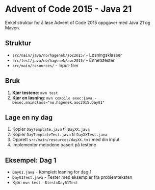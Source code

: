 # Advent of Code 2015 - Java 21

Enkel struktur for å løse Advent of Code 2015 oppgaver med Java 21 og Maven.

## Struktur

- `src/main/java/no/hagenek/aoc2015/` - Løsningsklasser
- `src/test/java/no/hagenek/aoc2015/` - Enhetstester
- `src/main/resources/` - Input-filer

## Bruk

1. **Kjør testene**: `mvn test`
2. **Kjør en løsning**: `mvn compile exec:java -Dexec.mainClass="no.hagenek.aoc2015.Day01"`

## Lage en ny dag

1. Kopier `DayTemplate.java` til `DayXX.java`
2. Kopier `DayTemplateTest.java` til `DayXXTest.java`
3. Opprett `src/main/resources/dayXX.txt` med din input
4. Implementer metodene basert på testene

## Eksempel: Dag 1

- `Day01.java` - Komplett løsning for dag 1
- `Day01Test.java` - Tester med eksempler fra problemteksten
- Kjør: `mvn test -Dtest=Day01Test` 
